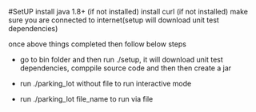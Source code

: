 #SetUP
 install java 1.8+ (if not installed)
 install curl (if not installed)
 make sure you are connected to internet(setup will download unit test dependencies)

 once above things completed then follow below steps
  - go to bin folder and then run ./setup, it will download unit test dependencies, comppile source code and then then create a jar

  - run ./parking_lot without file to run interactive mode
  - run ./parking_lot file_name to run via file
